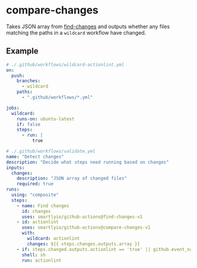 # compare-changes

Takes JSON array from [find-changes](https://github.com/smartlyio/github-actions/tree/master/find-changes) and outputs whether any files matching the paths in a `wildcard` workflow have changed.

## Example

```yml
# ./.github/workflows/wildcard-actionlint.yml
on:
  push:
    branches:
      - wildcard
    paths:
      - ".github/workflows/*.yml"

jobs:
  wildcard:
    runs-on: ubuntu-latest
    if: false
    steps:
      - run: |
          true
```

```yml
# ./.github/workflows/validate.yml
name: "Detect changes"
description: "Decide what steps need running based on changes"
inputs:
  changes:
    description: "JSON array of changed files"
    required: true
runs:
  using: "composite"
  steps:
    - name: Find changes
      id: changes
      uses: smartlyio/github-actions@find-changes-v1
    - id: actionlint
      uses: smartlyio/github-actions@compare-changes-v1
      with:
        wildcard: actionlint
        changes: ${{ steps.changes.outputs.array }}
    - if: steps.changed.outputs.actionlint == 'true' || github.event_name != 'pull_request'
      shell: sh
      run: actionlint
```

